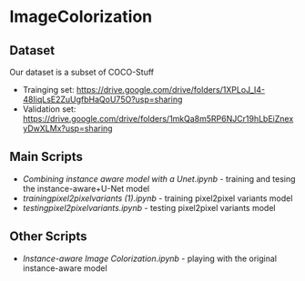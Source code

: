 # ImageColorization
## Dataset
Our dataset is a subset of COCO-Stuff
* Trainging set: https://drive.google.com/drive/folders/1XPLoJ_I4-48IiqLsE2ZuUgfbHaQoU75O?usp=sharing 
* Validation set: https://drive.google.com/drive/folders/1mkQa8m5RP6NJCr19hLbEiZnexyDwXLMx?usp=sharing


## Main Scripts
*  *Combining instance aware model with a Unet.ipynb* - training and tesing the instance-aware+U-Net model
*  *trainingpixel2pixelvariants (1).ipynb* - training pixel2pixel variants model
*  *testingpixel2pixelvariants.ipynb* - testing  pixel2pixel variants  model


## Other Scripts
* *Instance-aware Image Colorization.ipynb* - playing with the original instance-aware model
